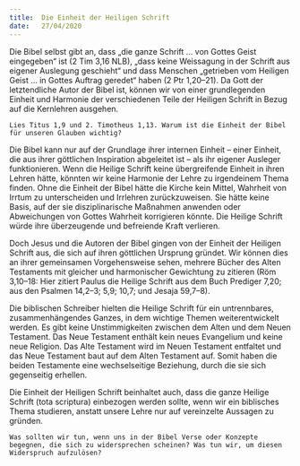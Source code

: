 ```yaml
---
title:  Die Einheit der Heiligen Schrift
date:   27/04/2020
---
```


Die Bibel selbst gibt an, dass „die ganze Schrift … von Gottes Geist eingegeben“ ist (2 Tim 3,16 NLB), „dass keine Weissagung in der Schrift aus eigener Auslegung geschieht“ und dass Menschen „getrieben vom Heiligen Geist … in Gottes Auftrag geredet“ haben (2 Ptr 1,20–21). Da Gott der letztendliche Autor der Bibel ist, können wir von einer grundlegenden Einheit und Harmonie der verschiedenen Teile der Heiligen Schrift in Bezug auf die Kernlehren ausgehen.

`Lies Titus 1,9 und 2. Timotheus 1,13. Warum ist die Einheit der Bibel für unseren Glauben wichtig?`

Die Bibel kann nur auf der Grundlage ihrer internen Einheit – einer Einheit, die aus ihrer göttlichen Inspiration abgeleitet ist – als ihr eigener Ausleger funktionieren. Wenn die Heilige Schrift keine übergreifende Einheit in ihren Lehren hätte, könnten wir keine Harmonie der Lehre zu irgendeinem Thema finden. Ohne die Einheit der Bibel hätte die Kirche kein Mittel, Wahrheit von Irrtum zu unterscheiden und Irrlehren zurückzuweisen. Sie hätte keine Basis, auf der sie disziplinarische Maßnahmen anwenden oder Abweichungen von Gottes Wahrheit korrigieren könnte. Die Heilige Schrift würde ihre überzeugende und befreiende Kraft verlieren.

Doch Jesus und die Autoren der Bibel gingen von der Einheit der Heiligen Schrift aus, die sich auf ihren göttlichen Ursprung gründet. Wir können dies an ihrer gemeinsamen Vorgehensweise sehen, mehrere Bücher des Alten Testaments mit gleicher und harmonischer Gewichtung zu zitieren (Röm 3,10–18: Hier zitiert Paulus die Heilige Schrift aus dem Buch Prediger 7,20; aus den Psalmen 14,2–3; 5,9; 10,7; und Jesaja 59,7–8).

Die biblischen Schreiber hielten die Heilige Schrift für ein untrennbares, zusammenhängendes Ganzes, in dem wichtige Themen weiterentwickelt werden. Es gibt keine Unstimmigkeiten zwischen dem Alten und dem Neuen Testament. Das Neue Testament enthält kein neues Evangelium und keine neue Religion. Das Alte Testament wird im Neuen Testament entfaltet und das Neue Testament baut auf dem Alten Testament auf. Somit haben die beiden Testamente eine wechselseitige Beziehung, durch die sie sich gegenseitig erhellen.

Die Einheit der Heiligen Schrift beinhaltet auch, dass die ganze Heilige Schrift (tota scriptura) einbezogen werden sollte, wenn wir ein biblisches Thema studieren, anstatt unsere Lehre nur auf vereinzelte Aussagen zu gründen.

`Was sollten wir tun, wenn uns in der Bibel Verse oder Konzepte begegnen, die sich zu widersprechen scheinen? Was tun wir, um diesen Widerspruch aufzulösen?`